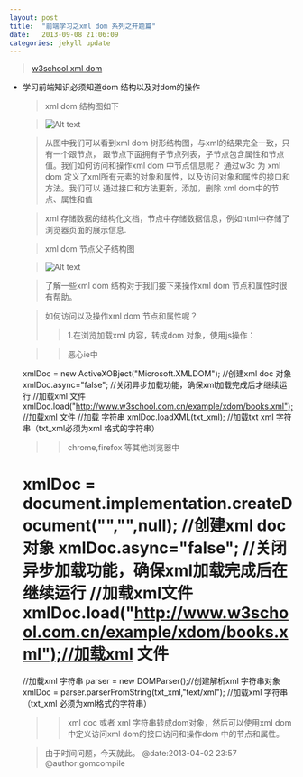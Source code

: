 ```yaml
---
layout: post
title:  "前端学习之xml dom 系列之开题篇"
date:   2013-09-08 21:06:09
categories: jekyll update
---
```

>[w3school xml dom](http://www.w3school.com.cn/xmldom/index.asp) 
* 学习前端知识必须知道dom 结构以及对dom的操作
  >xml dom 结构图如下

  >![Alt text](http://www.w3school.com.cn/i/ct_nodetree1.gif "Optional title")

  >从图中我们可以看到xml dom 树形结构图，与xml的结果完全一致，只有一个跟节点，
  >跟节点下面拥有子节点列表，子节点包含属性和节点值。我们如何访问和操作xml dom 中节点信息呢？
  >通过w3c 为 xml dom 定义了xml所有元素的对象和属性，以及访问对象和属性的接口和方法。我们可以
  >通过接口和方法更新，添加，删除 xml dom中的节点、属性和值
  
  >xml 存储数据的结构化文档，节点中存储数据信息，例如html中存储了浏览器页面的展示信息.

  >xml dom 节点父子结构图

  >![Alt text](http://www.w3school.com.cn/i/ct_navigate.gif "Optional title")
  
  >了解一些xml dom 结构对于我们接下来操作xml dom 节点和属性时很有帮助。

  >如何访问以及操作xml dom 节点和属性呢？
  >>1.在浏览加载xml 内容，转成dom 对象，使用js操作：
  
  >>恶心ie中
  
    xmlDoc = new ActiveXOBject("Microsoft.XMLDOM"); //创建xml doc 对象
    xmlDoc.async="false";                           //关闭异步加载功能，确保xml加载完成后才继续运行
    //加载xml 文件
    xmlDoc.load("http://www.w3school.com.cn/example/xdom/books.xml");//加载xml 文件
    //加载 字符串
    xmlDoc.loadXML(txt_xml);  //加载txt xml 字符串（txt_xml必须为xml 格式的字符串）
    
  >>chrome,firefox 等其他浏览器中
  
    xmlDoc = document.implementation.createDocument("","",null);  //创建xml doc 对象
    xmlDoc.async="false";                                         //关闭异步加载功能，确保xml加载完成后在继续运行
    //加载xml文件
    xmlDoc.load("http://www.w3school.com.cn/example/xdom/books.xml");//加载xml 文件
    =====================================================================
    //加载xml 字符串
    parser = new DOMParser();//创建解析xml 字符串对象
    xmlDoc = parser.parserFromString(txt_xml,"text/xml"); //加载xml 字符串（txt_xml 必须为xml格式的字符串）
    
  >>xml doc 或者 xml 字符串转成dom对象，然后可以使用xml dom 中定义访问xml dom的接口访问和操作dom 中的节点和属性。
  
  >由于时间问题，今天就此。
  @date:2013-04-02 23:57
  @author:gomcompile

    
    
    
    
    
    
    
